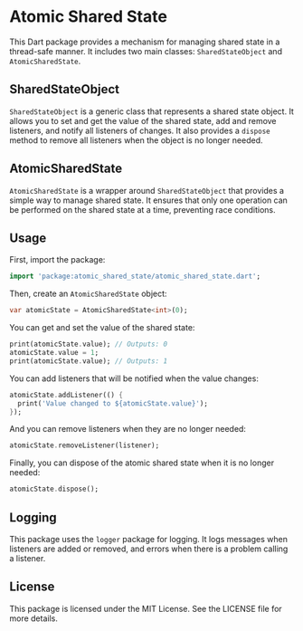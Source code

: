 # Atomic Shared State

This Dart package provides a mechanism for managing shared state in a thread-safe manner. It includes two main classes: `SharedStateObject` and `AtomicSharedState`.

## SharedStateObject

`SharedStateObject` is a generic class that represents a shared state object. It allows you to set and get the value of the shared state, add and remove listeners, and notify all listeners of changes. It also provides a `dispose` method to remove all listeners when the object is no longer needed.

## AtomicSharedState

`AtomicSharedState` is a wrapper around `SharedStateObject` that provides a simple way to manage shared state. It ensures that only one operation can be performed on the shared state at a time, preventing race conditions.

## Usage

First, import the package:

```dart
import 'package:atomic_shared_state/atomic_shared_state.dart';
```

Then, create an `AtomicSharedState` object:

```dart
var atomicState = AtomicSharedState<int>(0);
```

You can get and set the value of the shared state:

```dart
print(atomicState.value); // Outputs: 0
atomicState.value = 1;
print(atomicState.value); // Outputs: 1
```

You can add listeners that will be notified when the value changes:

```dart
atomicState.addListener(() {
  print('Value changed to ${atomicState.value}');
});
```

And you can remove listeners when they are no longer needed:

```dart
atomicState.removeListener(listener);
```

Finally, you can dispose of the atomic shared state when it is no longer needed:

```dart
atomicState.dispose();
```

## Logging

This package uses the `logger` package for logging. It logs messages when listeners are added or removed, and errors when there is a problem calling a listener.

## License

This package is licensed under the MIT License. See the LICENSE file for more details.